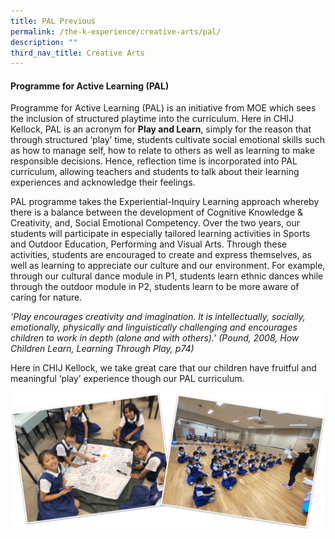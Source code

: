 ```yaml
---
title: PAL Previous
permalink: /the-k-experience/creative-arts/pal/
description: ""
third_nav_title: Creative Arts
---
```


<h4><strong>Programme for Active Learning (PAL)</strong></h4>
<p>Programme for Active Learning (PAL) is an initiative from MOE which sees the inclusion of structured playtime into the curriculum. Here in CHIJ Kellock, PAL is an acronym for&nbsp;<strong>Play and Learn</strong>, simply for the reason that through structured &lsquo;play&rsquo; time, students cultivate social emotional skills such as how to manage self, how to relate to others as well as learning to make responsible decisions. Hence, reflection time is incorporated into PAL curriculum, allowing teachers and students to talk about their learning experiences and acknowledge their feelings.</p>
<p>PAL programme takes the Experiential-Inquiry Learning approach whereby there is a balance between the development of Cognitive Knowledge &amp; Creativity, and, Social Emotional Competency. Over the two years, our students will participate in especially tailored learning activities in Sports and Outdoor Education, Performing and Visual Arts. Through these activities, students are encouraged to create and express themselves, as well as learning to appreciate our culture and our environment. For example, through our cultural dance module in P1, students learn ethnic dances while through the outdoor module in P2, students learn to be more aware of caring for nature.</p>
<p><em>&lsquo;PIay encourages creativity and imagination. lt is intellectually, socially, emotionally, physically and linguistically challenging and encourages children to work in depth (alone and with others).&rsquo; (Pound, 2008, How Children Learn, Learning Through Play, p74)</em></p>
<p>Here in CHIJ Kellock, we take great care that our children have fruitful and meaningful &lsquo;play&rsquo; experience though our PAL curriculum.</p>
<img src="/images/pal.png">